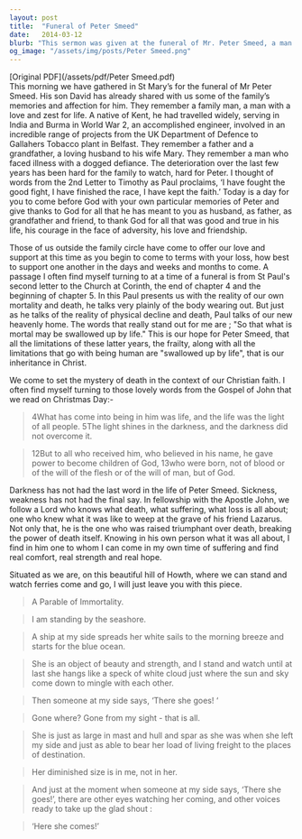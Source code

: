 ```yaml
---
layout: post
title:  "Funeral of Peter Smeed"
date:   2014-03-12
blurb: "This sermon was given at the funeral of Mr. Peter Smeed, a man of love, zest for life, and courage in the face of adversity. The sermon reflects on the life of Peter, his contributions, and the hope of life after death. It emphasizes the Christian faith's perspective on death and the hope of resurrection."
og_image: "/assets/img/posts/Peter Smeed.png"
---
```

[Original PDF](/assets/pdf/Peter Smeed.pdf)    
This morning we have gathered in St Mary’s for the funeral of Mr Peter Smeed. His son David has already shared with us some of the family’s memories and affection for him. They remember a family man, a man with a love and zest for life. A native of Kent, he had travelled widely, serving in India and Burma in World War 2, an accomplished engineer, involved in an incredible range of projects from the UK Department of Defence to Gallahers Tobacco plant in Belfast. They remember a father and a grandfather, a loving husband to his wife Mary. They remember a man who faced illness with a dogged defiance. The deterioration over the last few years has been hard for the family to watch, hard for Peter. I thought of words from the 2nd Letter to Timothy as Paul proclaims, ‘I have fought the good fight, I have finished the race, I have kept the faith.’ Today is a day for you to come before God with your own particular memories of Peter and give thanks to God for all that he has meant to you as husband, as father, as grandfather and friend, to thank God for all that was good and true in his life, his courage in the face of adversity, his love and friendship.

Those of us outside the family circle have come to offer our love and support at this time as you begin to come to terms with your loss, how best to support one another in the days and weeks and months to come. A passage I often find myself turning to at a time of a funeral is from St Paul's second letter to the Church at Corinth, the end of chapter 4 and the beginning of chapter 5. In this Paul presents us with the reality of our own mortality and death, he talks very plainly of the body wearing out. But just as he talks of the reality of physical decline and death, Paul talks of our new heavenly home. The words that really stand out for me are ; "So that what is mortal may be swallowed up by life." This is our hope for Peter Smeed, that all the limitations of these latter years, the frailty, along with all the limitations that go with being human are "swallowed up by life", that is our inheritance in Christ.

We come to set the mystery of death in the context of our Christian faith. I often find myself turning to those lovely words from the Gospel of John that we read on Christmas Day:-

> 4What has come into being in him was life, and the life was the light of all people. 5The light shines in the darkness, and the darkness did not overcome it.

> 12But to all who received him, who believed in his name, he gave power to become children of God, 13who were born, not of blood or of the will of the flesh or of the will of man, but of God.

Darkness has not had the last word in the life of Peter Smeed. Sickness, weakness has not had the final say. In fellowship with the Apostle John, we follow a Lord who knows what death, what suffering, what loss is all about; one who knew what it was like to weep at the grave of his friend Lazarus. Not only that, he is the one who was raised triumphant over death, breaking the power of death itself. Knowing in his own person what it was all about, I find in him one to whom I can come in my own time of suffering and find real comfort, real strength and real hope.

Situated as we are, on this beautiful hill of Howth, where we can stand and watch ferries come and go, I will just leave you with this piece.

> A Parable of Immortality.

> I am standing by the seashore.

> A ship at my side spreads her white sails to the morning breeze and starts for the blue ocean.

> She is an object of beauty and strength, and I stand and watch until at last she hangs like a speck of white cloud just where the sun and sky come down to mingle with each other.

> Then someone at my side says, ‘There she goes! ‘

> Gone where? Gone from my sight - that is all.

> She is just as large in mast and hull and spar as she was when she left my side and just as able to bear her load of living freight to the places of destination.

> Her diminished size is in me, not in her.

> And just at the moment when someone at my side says, ‘There she goes!’, there are other eyes watching her coming, and other voices ready to take up the glad shout :

> ‘Here she comes!’
